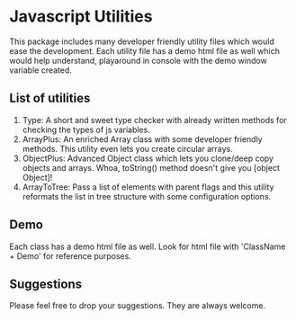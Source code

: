 # Javascript Utilities
This package includes many developer friendly utility files which would ease the development. Each utility file has a demo html file as well which would help understand, playaround in console with the demo window variable created.

## List of utilities
1. Type: A short and sweet type checker with already written methods for checking the types of js variables.
2. ArrayPlus: An enriched Array class with some developer friendly methods. This utility even lets you create circular arrays.
3. ObjectPlus: Advanced Object class which lets you clone/deep copy objects and arrays. Whoa, toString() method doesn't give you [object Object]!
4. ArrayToTree: Pass a list of elements with parent flags and this utility reformats the list in tree structure with some configuration options.

## Demo
Each class has a demo html file as well. Look for html file with 'ClassName + Demo' for reference purposes.

## Suggestions
Please feel free to drop your suggestions. They are always welcome.
